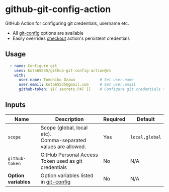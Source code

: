 # github-git-config-action

GitHub Action for configuring git credentials, username etc.

- All [git-config](https://git-scm.com/docs/git-config#_variables) options are available
- Easily overrides [checkout](https://github.com/actions/checkout) action's persistent credentials

## Usage

```yaml
  - name: Configure git
    uses: kota65535/github-git-config-action@v1
    with:
      user.name: Tomohiko Ozawa           # Set user.name
      user.email: kota65535@gmail.com     # Set user.email
      github-token: ${{ secrets.PAT }}    # Configure git credentials to use the personal access token
```

## Inputs

| Name                 | Description                                                                             | Required | Default        |
|----------------------|-----------------------------------------------------------------------------------------|----------|----------------|
| `scope`              | Scope (global, local etc).<br>Comma-separated values are allowed.                       | Yes      | `local,global` |
| `github-token`       | GitHub Personal Access Token used as git credentials                                    | No       | N/A            |
| **Option variables** | Option variables listed in [git-config](https://git-scm.com/docs/git-config#_variables) | No       | N/A            |
